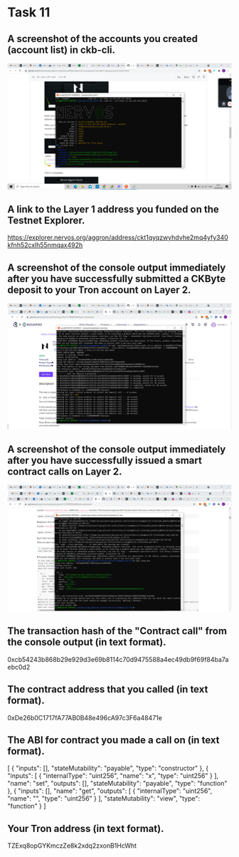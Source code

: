 # Task 11
## A screenshot of the accounts you created (account list) in ckb-cli.
![image](https://github.com/zyra-zia/nervos/blob/3315fb26b9892cd25cc4c2fa3836b5e4685ade3c/screenshots/task-11-account-list.png)

## A link to the Layer 1 address you funded on the Testnet Explorer.
https://explorer.nervos.org/aggron/address/ckt1qyqzwyhdvhe2mq4yfy340kfnh52cxlh55nmqax492h

## A screenshot of the console output immediately after you have successfully submitted a CKByte deposit to your Tron account on Layer 2.
![image](https://github.com/zyra-zia/nervos/blob/3315fb26b9892cd25cc4c2fa3836b5e4685ade3c/screenshots/task-11-deposit-success.png)

## A screenshot of the console output immediately after you have successfully issued a smart contract calls on Layer 2.
![image](https://github.com/zyra-zia/nervos/blob/3315fb26b9892cd25cc4c2fa3836b5e4685ade3c/screenshots/task-11-contract-call.png)

## The transaction hash of the "Contract call" from the console output (in text format).
0xcb54243b868b29e929d3e69b8114c70d9475588a4ec49db9f69f84ba7aebc0d2

## The contract address that you called (in text format).
0xDe26b0C1717fA77AB0B48e496cA97c3F6a48471e

## The ABI for contract you made a call on (in text format).
[
    {
      "inputs": [],
      "stateMutability": "payable",
      "type": "constructor"
    },
    {
      "inputs": [
        {
          "internalType": "uint256",
          "name": "x",
          "type": "uint256"
        }
      ],
      "name": "set",
      "outputs": [],
      "stateMutability": "payable",
      "type": "function"
    },
    {
      "inputs": [],
      "name": "get",
      "outputs": [
        {
          "internalType": "uint256",
          "name": "",
          "type": "uint256"
        }
      ],
      "stateMutability": "view",
      "type": "function"
    }
]

## Your Tron address (in text format).
TZExq8opGYKmczZe8k2xdq2zxonB1HcWht

